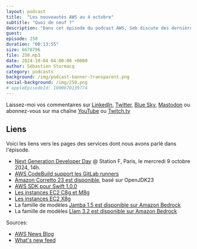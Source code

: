 ```yaml
---
layout: podcast
title:  "Les nouveautés AWS au 4 octobre"
subtitle: "Quoi de neuf ?"
description: "Dans cet épisode du podcast AWS, Seb discute des dernières nouvelles et mises à jour d'AWS au cours des deux dernières semaines. Il met en avant les événements à venir, notamment la Journée des développeurs de nouvelle génération, et présente de nouvelles fonctionnalités dans les services AWS tels que CodeBuild, Corretto et Amplify. L'épisode couvre également l'introduction de l'AWS SDK pour Swift et les améliorations de performance des nouvelles instances EC2 Graviton 4. Enfin, Seb partage des mises à jour sur les modèles d'IA générative disponibles dans Amazon Bedrock."
guest: 
episode: 250
duration: "00:13:55" 
size: 6678796
file: 250.mp3
date: 2024-10-04 04:00:00 +0000
author: Sébastien Stormacq
category: podcasts
background: /img/podcast-banner-transparent.png
social-background: /img/250.png
# appleEpisodeId: 1000670139774
---
```


Laissez-moi vos commentaires sur [LinkedIn](https://www.linkedin.com/in/sebastienstormacq/), [Twitter](https://twitter.com/sebsto), [Blue Sky](https://bsky.app/profile/sebsto.bsky.social), [Mastodon](https://awscommunity.social/@sebsto) ou abonnez-vous sur ma chaîne [YouTube](https://www.youtube.com/sebsto) ou [Twitch.tv](https://www.twitch.tv/sebAWS)

## Liens

Voici les liens vers les pages des services dont nous avons parlé dans l'épisode.

- [Next Generation Developer Day](https://aws.amazon.com/startups/events/aws-genai-loft-next-generation-developer-day) @ Station F, Paris, le mercredi 9 octobre 2024, 14h.
- [AWS CodeBuild support les GitLab runners](https://aws.amazon.com/about-aws/whats-new/2024/09/aws-codebuild-managed-gitlab-runners/)
- [Amazon Corretto 23 est disponible](https://aws.amazon.com/about-aws/whats-new/2024/09/amazon-corretto-23-generally-available/), basé sur OpenJDK23
- [AWS SDK pour Swift 1.0.0](https://aws.amazon.com/about-aws/whats-new/2024/09/general-availability-aws-sdk-swift/)
- [Les instances EC2 C8g et M8g](https://aws.amazon.com/blogs/aws/run-your-compute-intensive-and-general-purpose-workloads-sustainably-with-the-new-amazon-ec2-c8g-m8g-instances/)
- [Les instances EC2 X8g](https://aws.amazon.com/about-aws/whats-new/2024/09/amazon-ec2-x8g-instances/)
- La famille de modèles [Jamba 1.5 est disponible sur Amazon Bedrock](https://aws.amazon.com/blogs/aws/jamba-1-5-family-of-models-by-ai21-labs-is-now-available-in-amazon-bedrock/)
- La famille de modèles [Llam 3.2 est disponible sur Amazon Bedrock](https://aws.amazon.com/blogs/aws/introducing-llama-3-2-models-from-meta-in-amazon-bedrock-a-new-generation-of-multimodal-vision-and-lightweight-models/)


Sources: 

- [AWS News Blog](https://aws.amazon.com/blogs/aws/)
- [What's new feed](https://aws.amazon.com/about-aws/whats-new/2023/)
